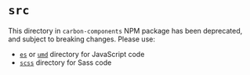 # `src`

This directory in `carbon-components` NPM package has been deprecated, and subject to breaking changes. Please use:

- [`es`](https://unpkg.com/carbon-components@latest/es/) or [`umd`](https://unpkg.com/carbon-components@latest/umd/) directory for JavaScript code
- [`scss`](https://unpkg.com/carbon-components@latest/scss/) directory for Sass code
